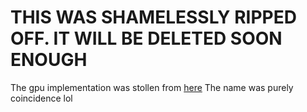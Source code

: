 # THIS WAS SHAMELESSLY RIPPED OFF. IT WILL BE DELETED SOON ENOUGH
The gpu implementation was stollen from [here](https://github.com/paramsingh/gameboi)
The name was purely coincidence lol
